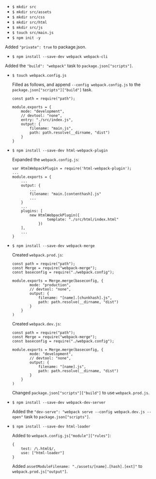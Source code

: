 - `$ mkdir src`
- `$ mkdir src/assets`
- `$ mkdir src/css`
- `$ mkdir src/html`
- `$ mkdir src/js`
- `$ touch src/main.js`
- `$ npm init -y`

Added `"private": true` to package.json.

- `$ npm install --save-dev webpack webpack-cli`

Added the `"build": "webpack"` task to `package.json["scripts"]`.

- `$ touch webpack.config.js`

	Filled as follows, and append `--config webpack.config.js` to the `package.json["scripts"]["build"]` task.
	```
	const path = require("path");

	module.exports = {
		mode: "development",
		// devtool: "none",
		entry: "./src/index.js",
		output: {
			filename: "main.js",
			path: path.resolve(__dirname, "dist")
		}
	}
	```

- `$ npm install --save-dev html-webpack-plugin`

	Expanded the `webpack.config.js`:
	```
	var HtmlWebpackPlugin = require('html-webpack-plugin');
	...
	module.exports = {
		...
		output: {
			...
			filename: "main.[contenthash].js"
			...
		}
		...
		plugins: [
			new HtmlWebpackPlugin({
					template: "./src/html/index.html"
				})
		],
		...
	}
	```

- `$ npm install --save-dev webpack-merge`

	Created `webpack.prod.js`:
	```
	const path = require("path");
	const Merge = require("webpack-merge");
	const baseconfig = require("./webpack.config");

	module.exports = Merge.merge(baseconfig, {
			mode: "production",
			// devtool: "none",
			output: {
				filename: "[name].[chunkhash].js",
				path: path.resolve(__dirname, "dist")
			} 
		}
	)
	```

	Created `webpack.dev.js`:
	```
	const path = require("path");
	const Merge = require("webpack-merge");
	const baseconfig = require("./webpack.config");

	module.exports = Merge.merge(baseconfig, {
			mode: "development",
			// devtool: "none",
			output: {
				filename: "[name].js",
				path: path.resolve(__dirname, "dist")
			} 
		}
	)
	```

	Changed `package.json["scripts"]["build"]` to use `webpack.prod.js`.

- `$ npm install --save-dev webpack-dev-server`

	Added the `"dev-serve": "webpack serve --config webpack.dev.js --open"` task to `package.json["scripts"]`.

- `$ npm install --save-dev html-loader`

	Added to `webpack.config.js["module"]["rules"]`:
	```
	{
		test: /\.html$/,
		use: ["html-loader"]
	}
	```
	Added `assetModuleFilename: "./assets/[name].[hash].[ext]"` to `webpack.prod.js["output"]`.